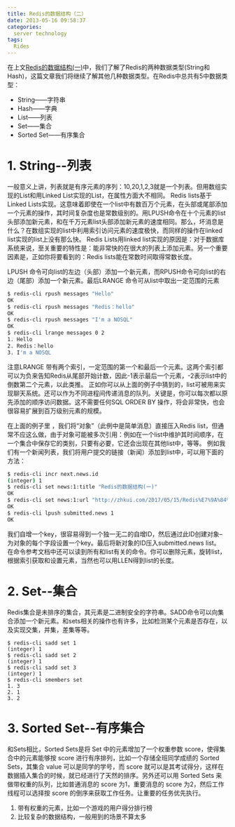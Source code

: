 ```yaml
---
title: Redis的数据结构（二）
date: 2013-05-16 09:58:37
categories:
  server technology
tags: 
  Rides
---
```

在上文[Redis的数据结构(一)](http://zhkui.com/2017/05/15/Redis%E7%9A%84%E6%95%B0%E6%8D%AE%E7%BB%93%E6%9E%84/)中，我们了解了Redis的两种数据类型(String和Hash)，这篇文章我们将继续了解其他几种数据类型。在Redis中总共有5中数据类型：
- String——字符串
- Hash——字典
- List——列表
- Set——集合
- Sorted Set——有序集合

# 1. String--列表

一般意义上讲，列表就是有序元素的序列：10,20,1,2,3就是一个列表。但用数组实现的List和用Linked List实现的List，在属性方面大不相同。
Redis lists基于Linked Lists实现。这意味着即使在一个list中有数百万个元素，在头部或尾部添加一个元素的操作，其时间复杂度也是常数级别的。用LPUSH命令在十个元素的list头部添加新元素，和在千万元素list头部添加新元素的速度相同。那么，坏消息是什么？在数组实现的list中利用索引访问元素的速度极快，而同样的操作在linked list实现的list上没有那么快。
Redis Lists用linked list实现的原因是：对于数据库系统来说，至关重要的特性是：能非常快的在很大的列表上添加元素。另一个重要因素是，正如你将要看到的：Redis lists能在常数时间取得常数长度。

LPUSH 命令可向list的左边（头部）添加一个新元素，而RPUSH命令可向list的右边（尾部）添加一个新元素。最后LRANGE 命令可从list中取出一定范围的元素
```sh
$ redis-cli rpush messages "Hello"
OK
$ redis-cli rpush messages "Redis：hello"
OK
$ redis-cli rpush messages "I'm a NOSQL"
OK
$ redis-cli lrange messages 0 2
1. Hello
2. Redis：hello
3. I'm a NOSQL
```
注意LRANGE 带有两个索引，一定范围的第一个和最后一个元素。这两个索引都可以为负来告知Redis从尾部开始计数，因此-1表示最后一个元素，-2表示list中的倒数第二个元素，以此类推。
正如你可以从上面的例子中猜到的，list可被用来实现聊天系统。还可以作为不同进程间传递消息的队列。关键是，你可以每次都以原先添加的顺序访问数据。这不需要任何SQL ORDER BY 操作，将会非常快，也会很容易扩展到百万级别元素的规模。

在上面的例子里 ，我们将“对象”（此例中是简单消息）直接压入Redis list，但通常不应这么做，由于对象可能被多次引用：例如在一个list中维护其时间顺序，在一个集合中保存它的类别，只要有必要，它还会出现在其他list中，等等。
例如我们有一个新闻列表，我们将用户提交的链接（新闻）添加到list中，可以用下面的方法：
```sh
$ redis-cli incr next.news.id
(integer) 1
$ redis-cli set news:1:title "Redis的数据结构(一)"
OK
$ redis-cli set news:1:url "http://zhkui.com/2017/05/15/Redis%E7%9A%84%E6%95%B0%E6%8D%AE%E7%BB%93%E6%9E%84/"
OK
$ redis-cli lpush submitted.news 1
OK
```
我们自增一个key，很容易得到一个独一无二的自增ID，然后通过此ID创建对象–为对象的每个字段设置一个key。最后将新对象的ID压入submitted.news list。
在命令参考文档中还可以读到所有和list有关的命令。你可以删除元素，旋转list，根据索引获取和设置元素，当然也可以用LLEN得到list的长度。

# 2. Set--集合
Redis集合是未排序的集合，其元素是二进制安全的字符串。SADD命令可以向集合添加一个新元素。和sets相关的操作也有许多，比如检测某个元素是否存在，以及实现交集，并集，差集等等。
```·sh
$ redis-cli sadd set 1
(integer) 1
$ redis-cli sadd set 2
(integer) 1
$ redis-cli sadd set 3
(integer) 1
$ redis-cli smembers set
1. 3
2. 1
3. 2
```

# 3. Sorted Set--有序集合
和Sets相比，Sorted Sets是将 Set 中的元素增加了一个权重参数 score，使得集合中的元素能够按 score 进行有序排列，比如一个存储全班同学成绩的 Sorted Sets，其集合 value 可以是同学的学号，而 score 就可以是其考试得分，这样在数据插入集合的时候，就已经进行了天然的排序。另外还可以用 Sorted Sets 来做带权重的队列，比如普通消息的 score 为1，重要消息的 score 为2，然后工作线程可以选择按 score 的倒序来获取工作任务。让重要的任务优先执行。
1. 带有权重的元素，比如一个游戏的用户得分排行榜
2. 比较复杂的数据结构，一般用到的场景不算太多